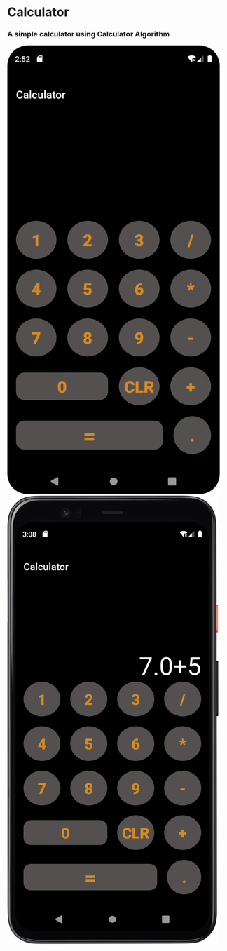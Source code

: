 # Calculator
### A simple calculator using Calculator Algorithm 
![sreenshot](Screenshot_1.png)
![sreenshot](Screenshot_2.png)
